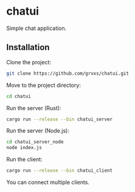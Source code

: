 # chatui

Simple chat application.

## Installation

Clone the project:

```bash
git clone https://github.com/grvxs/chatui.git
```

Move to the project directory:

```bash
cd chatui
```

Run the server (Rust):

```bash
cargo run --release --bin chatui_server
```

Run the server (Node.js):

```bash
cd chatui_server_node
node index.js
```

Run the client:

```bash
cargo run --release --bin chatui_client
```

You can connect multiple clients.
